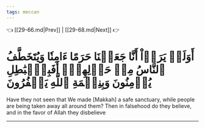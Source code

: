 ```yaml
---
tags: meccan
---
```


👈 [[29-66.md|Prev]] | [[29-68.md|Next]] 👉

# أَوَلَمۡ يَرَوۡاْ أَنَّا جَعَلۡنَا حَرَمًا ءَامِنٗا وَيُتَخَطَّفُ ٱلنَّاسُ مِنۡ حَوۡلِهِمۡۚ أَفَبِٱلۡبَٰطِلِ يُؤۡمِنُونَ وَبِنِعۡمَةِ ٱللَّهِ يَكۡفُرُونَ

Have they not seen that We made [Makkah] a safe sanctuary, while people are being taken away all around them? Then in falsehood do they believe, and in the favor of Allah they disbelieve

---

